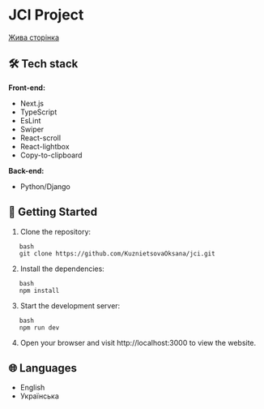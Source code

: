 # JCI Project

[Жива сторінка](https://jci-ten.vercel.app/)

## 🛠️ Tech stack

**Front-end:**

- Next.js
- TypeScript
- EsLint
- Swiper
- React-scroll
- React-lightbox
- Copy-to-clipboard

**Back-end:**

- Python/Django

## 🚀 Getting Started

1. Clone the repository:

```
   bash
   git clone https://github.com/KuznietsovaOksana/jci.git

```

2. Install the dependencies:

```
   bash
   npm install

```

3. Start the development server:

```
   bash
   npm run dev

```

4. Open your browser and visit http://localhost:3000 to view the website.

## 🌐 Languages

- English
- Українська

